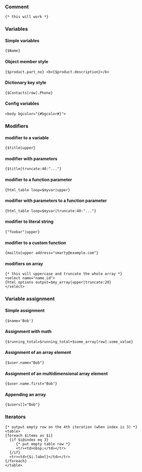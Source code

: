 
### Comment

```smarty
{* this will work *}
```

### Variables

#### Simple variables
```smarty
{$Name}
```

#### Object member style
```smarty
{$product.part_no} <b>{$product.description}</b>
```

#### Dictionary key style
```smarty
{$Contacts[row].Phone}
```

#### Config variables

```smarty
<body bgcolor="{#bgcolor#}">
```
### Modifiers

#### modifier to a variable

```smarty
{$title|upper}
```

#### modifier with parameters

```smarty
{$title|truncate:40:"..."}
```
#### modifier to a function parameter

```smarty
{html_table loop=$myvar|upper}
```

#### modifier with parameters to a function parameter

```smarty
{html_table loop=$myvar|truncate:40:"..."}
```

#### modifier to literal string

```smarty
{"foobar"|upper}
```

#### modifier to a custom function

```smarty
{mailto|upper address="smarty@example.com"}
```

#### modifiers on array

```smarty
{* this will uppercase and truncate the whole array *}
<select name="name_id">
{html_options output=$my_array|upper|truncate:20}
</select>
```
### Variable assignment

####  Simple assignment

```smarty
{$name='Bob'}
```

#### Assignment with math

```smarty
{$running_total=$running_total+$some_array[row].some_value}
```

#### Assignment of an array element

```smarty
{$user.name="Bob"}
```

#### Assignment of an multidimensional array element

```smarty
{$user.name.first="Bob"}
```
#### Appending an array

```smarty
{$users[]="Bob"}
```

### Iterators

```smarty
{* output empty row on the 4th iteration (when index is 3) *}
<table>
{foreach $items as $i}
  {if $i@index eq 3}
     {* put empty table row *}
     <tr><td>nbsp;</td></tr>
  {/if}
  <tr><td>{$i.label}</td></tr>
{/foreach}
</table>
```

